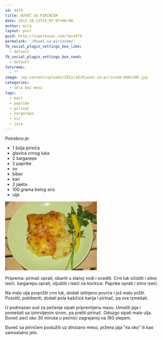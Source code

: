 ```yaml
---
id: 4479
title: ĐUVEČ SA PIRINČEM
date: 2012-10-13T15:07:07+00:00
author: mila
layout: post
guid: http://superkuvar.com/?p=4479
permalink: '/đuveč-sa-pirinčem/'
fb_social_plugin_settings_box_like:
  - default
fb_social_plugin_settings_box_send:
  - default
totvreme:
  - ""
image: /wp-content/uploads/2012/10/Djuvec-sa-pirincem-940x198.jpg
categories:
  - Jela bez mesa
tags:
  - kari
  - paprike
  - pirinač
  - šargarepa
  - sir
  - jaja
---
```

Potrebno je:

  * 1 šolja pirinča
  * glavica crnog luka
  * 2 šargarepe
  * 2 paprike
  * so
  * biber
  * kari
  * 2 jajeta
  * 100 grama belog sira
  * ulje

<img class="alignnone size-medium wp-image-4480" title="Djuvec sa pirincem" src="/wp-content/uploads/2012/10/Djuvec-sa-pirincem-300x225.jpg" alt="" width="300" height="225" /> 

Priprema: pirinač oprati, obariti u slanoj vodi i ocediti. Crni luk očistiti i sitno iseći. šargarepu oprati, oljuštiti i iseći na kockice. Paprike oprati i sitno iseći.

Na malo ulja propržiti crni luk, dodati isitnjeno povrće i još malo pržiti. Posoliti, pobiberiti, dodati pola kašičice karija i pirinač, pa sve izmešati.

U podmazan sud za pečenje sipati pripremljenu masu. Umutiti jaja i pomešati sa izmrvljenim sirom, pa preliti pirinač. Odozgo sipati malo ulja. Đuveč peći oko 30 minuta u pećnici zagrejanoj na 180 stepeni.

Đuveč sa pirinčem poslužiti uz dinstano meso, pržena jaja &#8221;na oko&#8221; ili kao samostalno jelo.